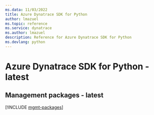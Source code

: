 ```yaml
---
ms.data: 11/03/2022
title: Azure Dynatrace SDK for Python
author: lmazuel
ms.topic: reference
ms.service: dynatrace
ms.author: lmazuel
description: Reference for Azure Dynatrace SDK for Python
ms.devlang: python
---
```

# Azure Dynatrace SDK for Python - latest

## Management packages - latest
[!INCLUDE [mgmt-packages](dynatrace-mgmt-index.md)]